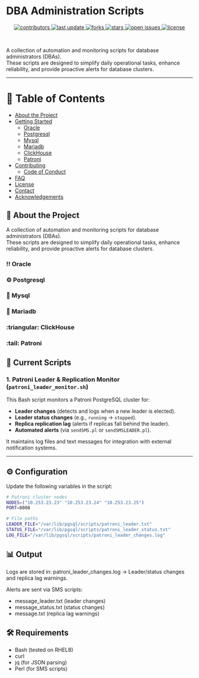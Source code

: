 # DBA Administration Scripts

<div align="center">
  
<!-- Badges -->
<p>
  <a href="https://github.com/RezarLO/dba-administration-scripts/graphs/contributors">
    <img src="https://img.shields.io/github/contributors/RezarLO/dba-administration-scripts" alt="contributors" />
  </a>
  <a href="">
    <img src="https://img.shields.io/github/last-commit/RezarLO/dba-administration-scripts" alt="last update" />
  </a>
  <a href="https://github.com/RezarLO/dba-administration-scripts/network/members">
    <img src="https://img.shields.io/github/forks/RezarLO/dba-administration-scripts" alt="forks" />
  </a>
  <a href="https://github.com/RezarLO/dba-administration-scripts/stargazers">
    <img src="https://img.shields.io/github/stars/RezarLO/dba-administration-scripts" alt="stars" />
  </a>
  <a href="https://github.com/RezarLO/dba-administration-scripts/issues/">
    <img src="https://img.shields.io/github/issues/RezarLO/dba-administration-scripts" alt="open issues" />
  </a>
  <a href="https://github.com/RezarLO/dba-administration-scripts/blob/master/LICENSE">
    <img src="https://img.shields.io/github/license/RezarLO/dba-administration-scripts.svg" alt="license" />
  </a>
</p>
   
</div>

<br />

A collection of automation and monitoring scripts for database administrators (DBAs).  
These scripts are designed to simplify daily operational tasks, enhance reliability, and provide proactive alerts for database clusters.

---

<!-- Table of Contents -->
# :notebook_with_decorative_cover: Table of Contents

- [About the Project](#star2-about-the-project)
- [Getting Started](#toolbox-getting-started)
  * [Oracle](#bangbang-Oracle)
  * [Postgresql](#gear-Postgresql)
  * [Mysql](#test_tube-Mysql)
  * [Mariadb](#running-Mariadb)
  * [ClickHouse](#triangular_ClickHouse)
  * [Patroni](#tail_Patroni)
- [Contributing](#wave-contributing)
  * [Code of Conduct](#scroll-code-of-conduct)
- [FAQ](#grey_question-faq)
- [License](#warning-license)
- [Contact](#handshake-contact)
- [Acknowledgements](#gem-acknowledgements)



<!-- About the Project -->
## :star2: About the Project
A collection of automation and monitoring scripts for database administrators (DBAs).  
These scripts are designed to simplify daily operational tasks, enhance reliability, and provide proactive alerts for database clusters.


<!-- Oracle -->
### :bangbang: Oracle


<!-- Postgresql -->
### :gear: Postgresql


<!-- Mysql -->
### :test_tube: Mysql


<!-- Mariadb -->
### :running: Mariadb


<!-- ClickHouse -->
### :triangular: ClickHouse


<!-- Patroni -->
### :tail: Patroni



## 🚀 Current Scripts

### 1. Patroni Leader & Replication Monitor (`patroni_leader_monitor.sh`)
This Bash script monitors a Patroni PostgreSQL cluster for:
- **Leader changes** (detects and logs when a new leader is elected).
- **Leader status changes** (e.g., `running` → `stopped`).
- **Replica replication lag** (alerts if replicas fall behind the leader).
- **Automated alerts** (via `sendSMS.pl` or `sendSMSLEADER.pl`).

It maintains log files and text messages for integration with external notification systems.

---

## ⚙️ Configuration

Update the following variables in the script:

```bash
# Patroni cluster nodes
NODES=("10.253.23.23" "10.253.23.24" "10.253.23.25")
PORT=8008

# File paths
LEADER_FILE="/var/lib/pgsql/scripts/patroni_leader.txt"
STATUS_FILE="/var/lib/pgsql/scripts/patroni_leader_status.txt"
LOG_FILE="/var/lib/pgsql/scripts/patroni_leader_changes.log"
```

## 📊 Output
Logs are stored in:
patroni_leader_changes.log → Leader/status changes and replica lag warnings.

Alerts are sent via SMS scripts:
  - message_leader.txt (leader changes)
  - message_status.txt (status changes)
  - message.txt (replica lag warnings)

## 🛠 Requirements
  - Bash (tested on RHEL8)
  - curl
  - jq (for JSON parsing)
  - Perl (for SMS scripts)


